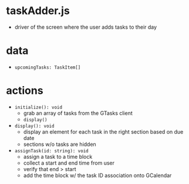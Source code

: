 # taskAdder.js
- driver of the screen where the user adds tasks to their day

# data
- `upcomingTasks: TaskItem[]`

# actions
- `initialize(): void`
	- grab an array of tasks from the GTasks client
	- `display()`
- `display(): void`
	- display an element for each task in the right section based on due date
	- sections w/o tasks are hidden
- `assignTask(id: string): void`
	- assign a task to a time block
	- collect a start and end time from user
	- verify that end > start
	- add the time block w/ the task ID association onto GCalendar